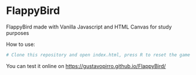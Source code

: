 # FlappyBird

FlappyBird made with Vanilla Javascript and HTML Canvas for study purposes

How to use:
```bash
# Clone this repository and open index.html, press R to reset the game
```

 You can test it online on https://gustavopirro.github.io/FlappyBird/